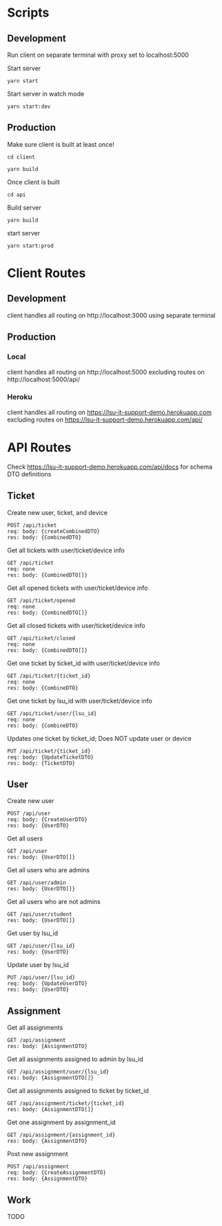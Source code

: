 # Scripts

## Development

Run client on separate terminal with proxy set to localhost:5000

Start server

```
yarn start
```

Start server in watch mode

```
yarn start:dev
```

## Production

Make sure client is built at least once!

```
cd client
```

```
yarn build

```

Once client is built

```
cd api
```

Build server

```
yarn build
```

start server

```
yarn start:prod
```

# Client Routes

## Development

client handles all routing on http://localhost:3000 using separate terminal

## Production

### Local

client handles all routing on http://localhost:5000 excluding routes on http://localhost:5000/api/

### Heroku

client handles all routing on https://lsu-it-support-demo.herokuapp.com excluding routes on https://lsu-it-support-demo.herokuapp.com/api/

# API Routes

Check https://lsu-it-support-demo.herokuapp.com/api/docs for schema DTO definitions

## Ticket

Create new user, ticket, and device

```
POST /api​/ticket
req: body: {createCombinedDTO}
res: body: {CombinedDTO}

```

Get all tickets with user/ticket/device info

```
GET /api​/ticket
req: none
res: body: {CombinedDTO[]}
```

Get all opened tickets with user/ticket/device info

```
GET /api​/ticket/opened
req: none
res: body: {CombinedDTO[]}
```

Get all closed tickets with user/ticket/device info

```
GET /api​/ticket/closed
req: none
res: body: {CombinedDTO[]}
```

Get one ticket by ticket_id with user/ticket/device info

```
GET /api​/ticket​/{ticket_id}
req: none
res: body: {CombineDTO}
```

Get one ticket by lsu_id with user/ticket/device info

```
GET /api​/ticket​/user/{lsu_id}
req: none
res: body: {CombineDTO}
```

Updates one ticket by ticket_id; Does NOT update user or device

```
PUT /api​/ticket​/{ticket_id}
req: body: {UpdateTicketDTO}
res: body: {TicketDTO}
```

## User

Create new user

```
POST /api​/user
req: body: {CreateUserDTO}
res: body: {UserDTO}
```

Get all users

```
GET /api​/user
res: body: {UserDTO[]}
```

Get all users who are admins

```
GET /api​/user/admin
res: body: {UserDTO[]}
```

Get all users who are not admins

```
GET /api​/user/student
res: body: {UserDTO[]}
```

Get user by lsu_id

```
GET /api​/user/{lsu_id}
res: body: {UserDTO}
```

Update user by lsu_id

```
PUT /api/user/{lsu_id}
req: body: {UpdateUserDTO}
res: body: {UserDTO}
```

## Assignment

Get all assignments

```
GET /api/assignment
res: body: {AssignmentDTO}
```

Get all assignments assigned to admin by lsu_id

```
GET /api/assignment/user/{lsu_id}
res: body: {AssignmentDTO[]}
```

Get all assignments assigned to ticket by ticket_id

```
GET /api/assignment/ticket/{ticket_id}
res: body: {AssignmentDTO[]}
```

Get one assignment by assignment_id

```
GET /api/assignment/{assignment_id}
res: body: {AssignmentDTO}
```

Post new assignment

```
POST /api/assignment
req: body: {CreateAssignmentDTO}
res: body: {AssignmentDTO}
```

## Work

TODO

